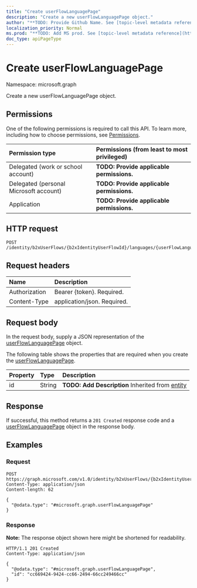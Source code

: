 ```yaml
---
title: "Create userFlowLanguagePage"
description: "Create a new userFlowLanguagePage object."
author: "**TODO: Provide Github Name. See [topic-level metadata reference](https://msgo.azurewebsites.net/add/document/guidelines/metadata.html#topic-level-metadata)**"
localization_priority: Normal
ms.prod: "**TODO: Add MS prod. See [topic-level metadata reference](https://msgo.azurewebsites.net/add/document/guidelines/metadata.html#topic-level-metadata)**"
doc_type: apiPageType
---
```


# Create userFlowLanguagePage
Namespace: microsoft.graph



Create a new userFlowLanguagePage object.

## Permissions
One of the following permissions is required to call this API. To learn more, including how to choose permissions, see [Permissions](/graph/permissions-reference).

|Permission type|Permissions (from least to most privileged)|
|:---|:---|
|Delegated (work or school account)|**TODO: Provide applicable permissions.**|
|Delegated (personal Microsoft account)|**TODO: Provide applicable permissions.**|
|Application|**TODO: Provide applicable permissions.**|

## HTTP request

<!-- {
  "blockType": "ignored"
}
-->
``` http
POST /identity/b2xUserFlows/{b2xIdentityUserFlowId}/languages/{userFlowLanguageConfigurationId}/overridesPages
```

## Request headers
|Name|Description|
|:---|:---|
|Authorization|Bearer {token}. Required.|
|Content-Type|application/json. Required.|

## Request body
In the request body, supply a JSON representation of the [userFlowLanguagePage](../resources/userflowlanguagepage.md) object.

The following table shows the properties that are required when you create the [userFlowLanguagePage](../resources/userflowlanguagepage.md).

|Property|Type|Description|
|:---|:---|:---|
|id|String|**TODO: Add Description** Inherited from [entity](../resources/entity.md)|



## Response

If successful, this method returns a `201 Created` response code and a [userFlowLanguagePage](../resources/userflowlanguagepage.md) object in the response body.

## Examples

### Request
<!-- {
  "blockType": "request",
  "name": "create_userflowlanguagepage_from_"
}
-->
``` http
POST https://graph.microsoft.com/v1.0/identity/b2xUserFlows/{b2xIdentityUserFlowId}/languages/{userFlowLanguageConfigurationId}/overridesPages
Content-Type: application/json
Content-length: 62

{
  "@odata.type": "#microsoft.graph.userFlowLanguagePage"
}
```


### Response
**Note:** The response object shown here might be shortened for readability.
<!-- {
  "blockType": "response",
  "truncated": true,
  "@odata.type": "microsoft.graph.userFlowLanguagePage"
}
-->
``` http
HTTP/1.1 201 Created
Content-Type: application/json

{
  "@odata.type": "#microsoft.graph.userFlowLanguagePage",
  "id": "cc669424-9424-cc66-2494-66cc249466cc"
}
```

